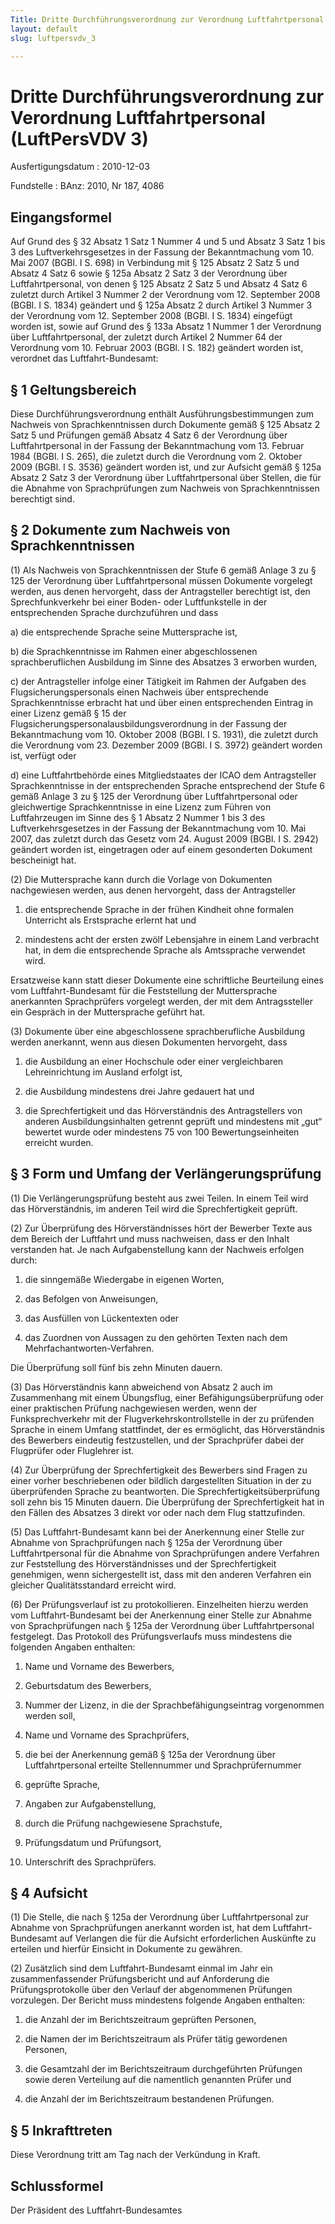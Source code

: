 ```yaml
---
Title: Dritte Durchführungsverordnung zur Verordnung Luftfahrtpersonal
layout: default
slug: luftpersvdv_3

---
```


# Dritte Durchführungsverordnung zur Verordnung Luftfahrtpersonal (LuftPersVDV 3)

Ausfertigungsdatum
:   2010-12-03

Fundstelle
:   BAnz: 2010, Nr 187, 4086


## Eingangsformel

Auf Grund des § 32 Absatz 1 Satz 1 Nummer 4 und 5 und Absatz 3 Satz 1
bis 3 des Luftverkehrsgesetzes in der Fassung der Bekanntmachung vom
10\. Mai 2007 (BGBl. I S. 698) in Verbindung mit § 125 Absatz 2 Satz 5
und Absatz 4 Satz 6 sowie § 125a Absatz 2 Satz 3 der Verordnung über
Luftfahrtpersonal, von denen § 125 Absatz 2 Satz 5 und Absatz 4 Satz 6
zuletzt durch Artikel 3 Nummer 2 der Verordnung vom 12. September 2008
(BGBl. I S. 1834) geändert und § 125a Absatz 2 durch Artikel 3 Nummer
3 der Verordnung vom 12. September 2008 (BGBl. I S. 1834) eingefügt
worden ist, sowie auf Grund des § 133a Absatz 1 Nummer 1 der
Verordnung über Luftfahrtpersonal, der zuletzt durch Artikel 2 Nummer
64 der Verordnung vom 10. Februar 2003 (BGBl. I S. 182) geändert
worden ist, verordnet das Luftfahrt-Bundesamt:


## § 1 Geltungsbereich

Diese Durchführungsverordnung enthält Ausführungsbestimmungen zum
Nachweis von Sprachkenntnissen durch Dokumente gemäß § 125 Absatz 2
Satz 5 und Prüfungen gemäß Absatz 4 Satz 6 der Verordnung über
Luftfahrtpersonal in der Fassung der Bekanntmachung vom 13. Februar
1984 (BGBl. I S. 265), die zuletzt durch die Verordnung vom 2. Oktober
2009 (BGBl. I S. 3536) geändert worden ist, und zur Aufsicht gemäß §
125a Absatz 2 Satz 3 der Verordnung über Luftfahrtpersonal über
Stellen, die für die Abnahme von Sprachprüfungen zum Nachweis von
Sprachkenntnissen berechtigt sind.


## § 2 Dokumente zum Nachweis von Sprachkenntnissen

(1) Als Nachweis von Sprachkenntnissen der Stufe 6 gemäß Anlage 3 zu §
125 der Verordnung über Luftfahrtpersonal müssen Dokumente vorgelegt
werden, aus denen hervorgeht, dass der Antragsteller berechtigt ist,
den Sprechfunkverkehr bei einer Boden- oder Luftfunkstelle in der
entsprechenden Sprache durchzuführen und dass

a)  die entsprechende Sprache seine Muttersprache ist,


b)  die Sprachkenntnisse im Rahmen einer abgeschlossenen sprachberuflichen
    Ausbildung im Sinne des Absatzes 3 erworben wurden,


c)  der Antragsteller infolge einer Tätigkeit im Rahmen der Aufgaben des
    Flugsicherungspersonals einen Nachweis über entsprechende
    Sprachkenntnisse erbracht hat und über einen entsprechenden Eintrag in
    einer Lizenz gemäß § 15 der
    Flugsicherungspersonalausbildungsverordnung in der Fassung der
    Bekanntmachung vom 10. Oktober 2008 (BGBl. I S. 1931), die zuletzt
    durch die Verordnung vom 23. Dezember 2009 (BGBl. I S. 3972) geändert
    worden ist, verfügt oder


d)  eine Luftfahrtbehörde eines Mitgliedstaates der ICAO dem Antragsteller
    Sprachkenntnisse in der entsprechenden Sprache entsprechend der Stufe
    6 gemäß Anlage 3 zu § 125 der Verordnung über Luftfahrtpersonal oder
    gleichwertige Sprachkenntnisse in eine Lizenz zum Führen von
    Luftfahrzeugen im Sinne des § 1 Absatz 2 Nummer 1 bis 3 des
    Luftverkehrsgesetzes in der Fassung der Bekanntmachung vom 10. Mai
    2007, das zuletzt durch das Gesetz vom 24. August 2009 (BGBl. I S.
    2942) geändert worden ist, eingetragen oder auf einem gesonderten
    Dokument bescheinigt hat.




(2) Die Muttersprache kann durch die Vorlage von Dokumenten
nachgewiesen werden, aus denen hervorgeht, dass der Antragsteller

1.  die entsprechende Sprache in der frühen Kindheit ohne formalen
    Unterricht als Erstsprache erlernt hat und


2.  mindestens acht der ersten zwölf Lebensjahre in einem Land verbracht
    hat, in dem die entsprechende Sprache als Amtssprache verwendet wird.



Ersatzweise kann statt dieser Dokumente eine schriftliche Beurteilung
eines vom Luftfahrt-Bundesamt für die Feststellung der Muttersprache
anerkannten Sprachprüfers vorgelegt werden, der mit dem Antragssteller
ein Gespräch in der Muttersprache geführt hat.

(3) Dokumente über eine abgeschlossene sprachberufliche Ausbildung
werden anerkannt, wenn aus diesen Dokumenten hervorgeht, dass

1.  die Ausbildung an einer Hochschule oder einer vergleichbaren
    Lehreinrichtung im Ausland erfolgt ist,


2.  die Ausbildung mindestens drei Jahre gedauert hat und


3.  die Sprechfertigkeit und das Hörverständnis des Antragstellers von
    anderen Ausbildungsinhalten getrennt geprüft und mindestens mit „gut“
    bewertet wurde oder mindestens 75 von 100 Bewertungseinheiten erreicht
    wurden.





## § 3 Form und Umfang der Verlängerungsprüfung

(1) Die Verlängerungsprüfung besteht aus zwei Teilen. In einem Teil
wird das Hörverständnis, im anderen Teil wird die Sprechfertigkeit
geprüft.

(2) Zur Überprüfung des Hörverständnisses hört der Bewerber Texte aus
dem Bereich der Luftfahrt und muss nachweisen, dass er den Inhalt
verstanden hat. Je nach Aufgabenstellung kann der Nachweis erfolgen
durch:

1.  die sinngemäße Wiedergabe in eigenen Worten,


2.  das Befolgen von Anweisungen,


3.  das Ausfüllen von Lückentexten oder


4.  das Zuordnen von Aussagen zu den gehörten Texten nach dem
    Mehrfachantworten-Verfahren.



Die Überprüfung soll fünf bis zehn Minuten dauern.

(3) Das Hörverständnis kann abweichend von Absatz 2 auch im
Zusammenhang mit einem Übungsflug, einer Befähigungsüberprüfung oder
einer praktischen Prüfung nachgewiesen werden, wenn der
Funksprechverkehr mit der Flugverkehrskontrollstelle in der zu
prüfenden Sprache in einem Umfang stattfindet, der es ermöglicht, das
Hörverständnis des Bewerbers eindeutig festzustellen, und der
Sprachprüfer dabei der Flugprüfer oder Fluglehrer ist.

(4) Zur Überprüfung der Sprechfertigkeit des Bewerbers sind Fragen zu
einer vorher beschriebenen oder bildlich dargestellten Situation in
der zu überprüfenden Sprache zu beantworten. Die
Sprechfertigkeitsüberprüfung soll zehn bis 15 Minuten dauern. Die
Überprüfung der Sprechfertigkeit hat in den Fällen des Absatzes 3
direkt vor oder nach dem Flug stattzufinden.

(5) Das Luftfahrt-Bundesamt kann bei der Anerkennung einer Stelle zur
Abnahme von Sprachprüfungen nach § 125a der Verordnung über
Luftfahrtpersonal für die Abnahme von Sprachprüfungen andere Verfahren
zur Feststellung des Hörverständnisses und der Sprechfertigkeit
genehmigen, wenn sichergestellt ist, dass mit den anderen Verfahren
ein gleicher Qualitätsstandard erreicht wird.

(6) Der Prüfungsverlauf ist zu protokollieren. Einzelheiten hierzu
werden vom Luftfahrt-Bundesamt bei der Anerkennung einer Stelle zur
Abnahme von Sprachprüfungen nach § 125a der Verordnung über
Luftfahrtpersonal festgelegt. Das Protokoll des Prüfungsverlaufs muss
mindestens die folgenden Angaben enthalten:

1.  Name und Vorname des Bewerbers,


2.  Geburtsdatum des Bewerbers,


3.  Nummer der Lizenz, in die der Sprachbefähigungseintrag vorgenommen
    werden soll,


4.  Name und Vorname des Sprachprüfers,


5.  die bei der Anerkennung gemäß § 125a der Verordnung über
    Luftfahrtpersonal erteilte Stellennummer und Sprachprüfernummer


6.  geprüfte Sprache,


7.  Angaben zur Aufgabenstellung,


8.  durch die Prüfung nachgewiesene Sprachstufe,


9.  Prüfungsdatum und Prüfungsort,


10. Unterschrift des Sprachprüfers.





## § 4 Aufsicht

(1) Die Stelle, die nach § 125a der Verordnung über Luftfahrtpersonal
zur Abnahme von Sprachprüfungen anerkannt worden ist, hat dem
Luftfahrt-Bundesamt auf Verlangen die für die Aufsicht erforderlichen
Auskünfte zu erteilen und hierfür Einsicht in Dokumente zu gewähren.

(2) Zusätzlich sind dem Luftfahrt-Bundesamt einmal im Jahr ein
zusammenfassender Prüfungsbericht und auf Anforderung die
Prüfungsprotokolle über den Verlauf der abgenommenen Prüfungen
vorzulegen. Der Bericht muss mindestens folgende Angaben enthalten:

1.  die Anzahl der im Berichtszeitraum geprüften Personen,


2.  die Namen der im Berichtszeitraum als Prüfer tätig gewordenen
    Personen,


3.  die Gesamtzahl der im Berichtszeitraum durchgeführten Prüfungen sowie
    deren Verteilung auf die namentlich genannten Prüfer und


4.  die Anzahl der im Berichtszeitraum bestandenen Prüfungen.





## § 5 Inkrafttreten

Diese Verordnung tritt am Tag nach der Verkündung in Kraft.


## Schlussformel

Der Präsident des Luftfahrt-Bundesamtes

